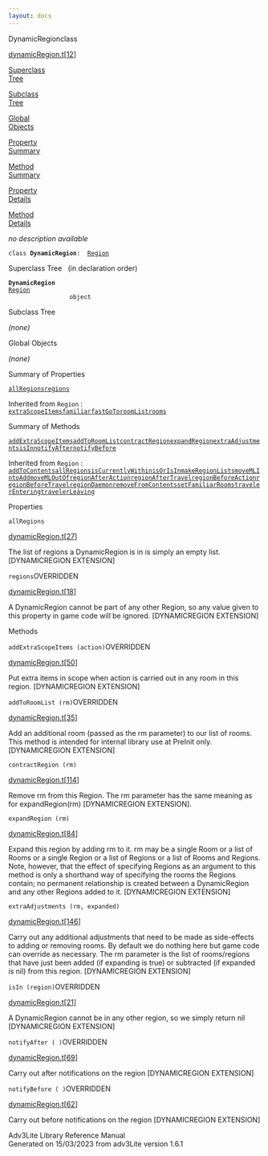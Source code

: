 ```yaml
---
layout: docs
---
```

<span class="title">DynamicRegion</span><span class="type">class</span>

[dynamicRegion.t](../file/dynamicRegion.t.html)\[[12](../source/dynamicRegion.t.html#12)\]

[Superclass  
Tree](#_SuperClassTree_)

[Subclass  
Tree](#_SubClassTree_)

[Global  
Objects](#_ObjectSummary_)

[Property  
Summary](#_PropSummary_)

[Method  
Summary](#_MethodSummary_)

[Property  
Details](#_Properties_)

[Method  
Details](#_Methods_)



*no description available*

`class `**`DynamicRegion`**` :   `[`Region`](../object/Region.html)



<span id="_SuperClassTree_"></span>



<span class="hdln">Superclass Tree</span>   (in declaration order)



**`DynamicRegion`**  
[`Region`](../object/Region.html)  
`                 object`  
<span id="_SubClassTree_"></span>



<span class="hdln">Subclass Tree</span>  



*(none)* <span id="_ObjectSummary_"></span>



<span class="hdln">Global Objects</span>  



*(none)* <span id="_PropSummary_"></span>



<span class="hdln">Summary of Properties</span>  



[`allRegions`](#allRegions)[`regions`](#regions)

Inherited from `Region` :  
[`extraScopeItems`](../object/Region.html#extraScopeItems)[`familiar`](../object/Region.html#familiar)[`fastGoTo`](../object/Region.html#fastGoTo)[`roomList`](../object/Region.html#roomList)[`rooms`](../object/Region.html#rooms)

<span id="_MethodSummary_"></span>



<span class="hdln">Summary of Methods</span>  



[`addExtraScopeItems`](#addExtraScopeItems)[`addToRoomList`](#addToRoomList)[`contractRegion`](#contractRegion)[`expandRegion`](#expandRegion)[`extraAdjustments`](#extraAdjustments)[`isIn`](#isIn)[`notifyAfter`](#notifyAfter)[`notifyBefore`](#notifyBefore)

Inherited from `Region` :  
[`addToContents`](../object/Region.html#addToContents)[`allRegions`](../object/Region.html#allRegions)[`isCurrentlyWithin`](../object/Region.html#isCurrentlyWithin)[`isOrIsIn`](../object/Region.html#isOrIsIn)[`makeRegionLists`](../object/Region.html#makeRegionLists)[`moveMLIntoAdd`](../object/Region.html#moveMLIntoAdd)[`moveMLOutOf`](../object/Region.html#moveMLOutOf)[`regionAfterAction`](../object/Region.html#regionAfterAction)[`regionAfterTravel`](../object/Region.html#regionAfterTravel)[`regionBeforeAction`](../object/Region.html#regionBeforeAction)[`regionBeforeTravel`](../object/Region.html#regionBeforeTravel)[`regionDaemon`](../object/Region.html#regionDaemon)[`removeFromContents`](../object/Region.html#removeFromContents)[`setFamiliarRooms`](../object/Region.html#setFamiliarRooms)[`travelerEntering`](../object/Region.html#travelerEntering)[`travelerLeaving`](../object/Region.html#travelerLeaving)

<span id="_Properties_"></span>



<span class="hdln">Properties</span>  



<span id="allRegions"></span>

`allRegions`

[dynamicRegion.t](../file/dynamicRegion.t.html)\[[27](../source/dynamicRegion.t.html#27)\]



The list of regions a DynamicRegion is in is simply an empty list.
\[DYNAMICREGION EXTENSION\]



<span id="regions"></span>

`regions`<span class="rem">OVERRIDDEN</span>

[dynamicRegion.t](../file/dynamicRegion.t.html)\[[18](../source/dynamicRegion.t.html#18)\]



A DynamicRegion cannot be part of any other Region, so any value given
to this property in game code will be ignored. \[DYNAMICREGION
EXTENSION\]



<span id="_Methods_"></span>



<span class="hdln">Methods</span>  



<span id="addExtraScopeItems"></span>

`addExtraScopeItems (action)`<span class="rem">OVERRIDDEN</span>

[dynamicRegion.t](../file/dynamicRegion.t.html)\[[50](../source/dynamicRegion.t.html#50)\]



Put extra items in scope when action is carried out in any room in this
region. \[DYNAMICREGION EXTENSION\]



<span id="addToRoomList"></span>

`addToRoomList (rm)`<span class="rem">OVERRIDDEN</span>

[dynamicRegion.t](../file/dynamicRegion.t.html)\[[35](../source/dynamicRegion.t.html#35)\]



Add an additional room (passed as the rm parameter) to our list of
rooms. This method is intended for internal library use at PreInit only.
\[DYNAMICREGION EXTENSION\]



<span id="contractRegion"></span>

`contractRegion (rm)`

[dynamicRegion.t](../file/dynamicRegion.t.html)\[[114](../source/dynamicRegion.t.html#114)\]



Remove rm from this Region. The rm parameter has the same meaning as for
expandRegion(rm) \[DYNAMICREGION EXTENSION\].



<span id="expandRegion"></span>

`expandRegion (rm)`

[dynamicRegion.t](../file/dynamicRegion.t.html)\[[84](../source/dynamicRegion.t.html#84)\]



Expand this region by adding rm to it. rm may be a single Room or a list
of Rooms or a single Region or a list of Regions or a list of Rooms and
Regions. Note, however, that the effect of specifying Regions as an
argument to this method is only a shorthand way of specifying the rooms
the Regions contain; no permanent relationship is created between a
DynamicRegion and any other Regions added to it. \[DYNAMICREGION
EXTENSION\]



<span id="extraAdjustments"></span>

`extraAdjustments (rm, expanded)`

[dynamicRegion.t](../file/dynamicRegion.t.html)\[[146](../source/dynamicRegion.t.html#146)\]



Carry out any additional adjustments that need to be made as
side-effects to adding or removing rooms. By default we do nothing here
but game code can override as necessary. The rm parameter is the list of
rooms/regions that have just been added (if expanding is true) or
subtracted (if expanded is nil) from this region. \[DYNAMICREGION
EXTENSION\]



<span id="isIn"></span>

`isIn (region)`<span class="rem">OVERRIDDEN</span>

[dynamicRegion.t](../file/dynamicRegion.t.html)\[[21](../source/dynamicRegion.t.html#21)\]



A DynamicRegion cannot be in any other region, so we simply return nil
\[DYNAMICREGION EXTENSION\]



<span id="notifyAfter"></span>

`notifyAfter ( )`<span class="rem">OVERRIDDEN</span>

[dynamicRegion.t](../file/dynamicRegion.t.html)\[[69](../source/dynamicRegion.t.html#69)\]



Carry out after notifications on the region \[DYNAMICREGION EXTENSION\]



<span id="notifyBefore"></span>

`notifyBefore ( )`<span class="rem">OVERRIDDEN</span>

[dynamicRegion.t](../file/dynamicRegion.t.html)\[[62](../source/dynamicRegion.t.html#62)\]



Carry out before notifications on the region \[DYNAMICREGION EXTENSION\]





Adv3Lite Library Reference Manual  
Generated on 15/03/2023 from adv3Lite version 1.6.1


